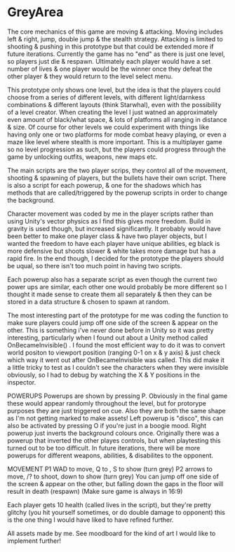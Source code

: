 # GreyArea

The core mechanics of this game are moving & attacking. Moving includes left & right, jump, double jump  & the stealth strategy. Attacking is limited to shooting & pushing in this prototype but that could be extended more if future iterations. Currently the game has no "end" as there is just one level, so players just die & respawn. Ultimately each player would have a set number of lives & one player would be the winner once they defeat the other player & they would return to the level select menu. 

This prototype only shows one level, but the idea is that the players could choose from a series of different levels, with different light/darnkess combinations & different layouts (think Starwhal), even with the possibility of a level creator. When creating the level I just watned an approximately even amount of black/what space, & lots of platforms all ranging in distance & size. Of course for other levels we could experiment with things like having only one or two platforms for mode combat heavy playing, or even a maze like level where stealth is more important. This is a multiplayer game so no level progression as such, but the players could progress through the game by unlocking outfits, weapons, new maps etc. 


The main scripts are the two player scrips, they control all of the movement, shooting & spawning of players, but the bullets have their own script. There is also a script for each powerup, & one for the shadows which has methods that are called/triggered by the powerup scripts in order to change the background. 

Character movement was coded by me in the player scripts rather than using Unity's vector physics as I find this gives more freedom. Build in gravity is used though, but increased significantly. It probably would have been better to make one player class & have two player objects, but I wanted the freedom to have each player have unique abilities, eg black is more defensive but shoots slower & white takes more damage but has a rapid fire. In the end though, I decided for the prototype the players should be uqual, so there isn't too much point in having two scripts. 

Each powerup also has a separate script as even though the current two power ups are similar, each other one would probably be more different so I thought it made sense to create them all separately & then they can be stored in a data structure & chosen to spawn at random. 

The most interesting part of the prototype for me was coding the function to make sure players could jump off one side of the screen & appear on the other. This is something i've never done before in Unity so it was pretty interesting, particularly when I found out about a Unity method called OnBecameInvisible() . I found the most efficient way to do it was to convert world positon to viewport position (ranging 0-1 on x & y axis) & just check which way it went out after OnBecameInvisible was called. This did make it a little tricky to test as I couldn't see the characters when they were invisible obviously, so I had to debug by watching the X & Y positions in the inspector. 

POWERUPS
Powerups are shown by pressing P. Obviously in the final game these would appear randomly throughout the level, but for protorype purposes they are just triggered on cue.
Also they are both the same shape as I'm not getting marked to make assets!
Left powerup is "disco", this can also be activated by pressing O if you're just in a boogie mood.
Right powerup just inverts the background colours once.
Originally there was a powerup that inverted the other playes controls, but when playtesting this turned out to be too difficult.
In future iterations, there will be more powerups for different weapons, abilities, & disabilites to the opponent. 

MOVEMENT
P1 WAD to move, Q to , S to show (turn grey)
P2 arrows to move, /? to shoot, down to show (turn grey)
You can jump off one side of the screen & appear on the other, but falling down the gaps in the floor will result in death (respawn)
(Make sure game is always in 16:9)

Each player gets 10 health (called lives in the script), but they're pretty glitchy (you hit yourself sometimes, or do double damage to opponent) this is the one thing I would have liked to have refined further.

All assets made by me.
See moodboard for the kind of art I would like to implement further! 
